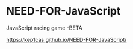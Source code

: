 # NEED-FOR-JavaScript
JavaScript racing game -BETA


 https://kep1cas.github.io/NEED-FOR-JavaScript/
